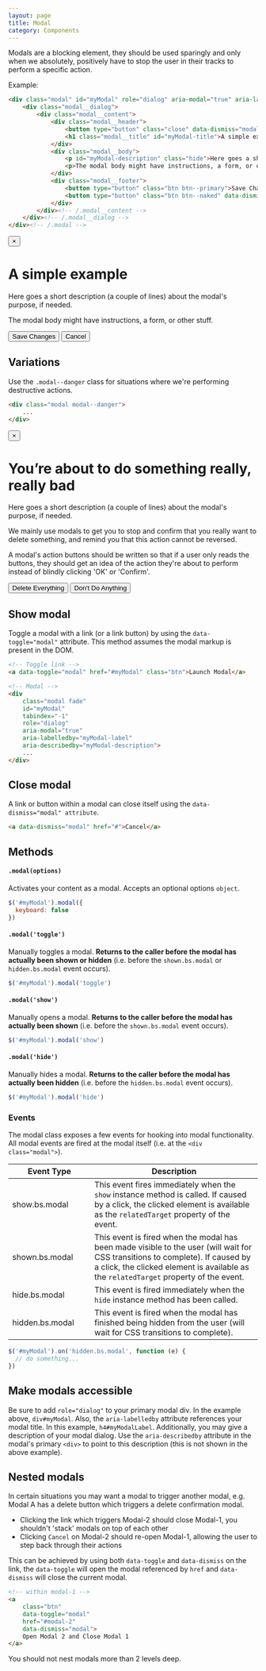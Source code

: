 ```yaml
---
layout: page
title: Modal
category: Components
---
```


Modals are a blocking element, they should be used sparingly and only when we absolutely, positively have to stop the user in their tracks to perform a specific action.

Example:

```html
<div class="modal" id="myModal" role="dialog" aria-modal="true" aria-labelledby="myModal-title" aria-describedby="myModal-description">
    <div class="modal__dialog">
        <div class="modal__content">
            <div class="modal__header">
                <button type="button" class="close" data-dismiss="modal" aria-label="Close dialog">×</button>
                <h1 class="modal__title" id="myModal-title">A simple example</h1>
            </div>
            <div class="modal__body">
                <p id="myModal-description" class="hide">Here goes a short description (a couple of lines) about the modal's purpose, if needed.</p>
                <p>The modal body might have instructions, a form, or other stuff.</p>
            </div>
            <div class="modal__footer">
                <button type="button" class="btn btn--primary">Save Changes</button>
                <button type="button" class="btn btn--naked" data-dismiss="modal">Cancel</button>
            </div>
        </div><!-- /.modal__content -->
    </div><!-- /.modal__dialog -->
</div><!-- /.modal -->
```

<div class="pulsar-example">
    <div class="modal modal__example show" id="myModal2" role="dialog" aria-modal="true" aria-labelledby="myModal2-title" aria-describedby="myModal2-description">
        <div class="modal__dialog">
            <div class="modal__content">
                <div class="modal__header">
                    <button type="button" class="close" data-dismiss="modal" aria-label="Close dialog">×</button>
                    <h1 class="modal__title" id="myModal2-title">A simple example</h1>
                </div>
                <div class="modal__body">
                    <p id="myModal2-description" class="hide">Here goes a short description (a couple of lines) about the modal's purpose, if needed.</p>
                    <p>The modal body might have instructions, a form, or other stuff.</p>
                </div>
                <div class="modal__footer">
                    <button type="button" class="btn btn--primary">Save Changes</button>
                    <button type="button" class="btn btn--naked" data-dismiss="modal">Cancel</button>
                </div>
            </div><!-- /.modal__content -->
        </div><!-- /.modal__dialog -->
    </div>
</div>

## Variations

Use the `.modal--danger` class for situations where we're performing destructive actions.

```html
<div class="modal modal--danger">
    ...
</div>
```

<div class="pulsar-example">
    <div class="modal modal--danger modal__example show" id="myModal3" role="dialog" aria-modal="true" aria-labelledby="myModal3-title" aria-describedby="myModal3-description">
        <div class="modal__dialog">
            <div class="modal__content">
                <div class="modal__header">
                    <button type="button" class="close" data-dismiss="modal" aria-label="Close dialog">×</button>
                    <h1 class="modal__title" id="myModal3-title"><i class="icon-warning-sign"></i> You’re about to do something really, really bad</h1>
                </div>
                <div class="modal__body">
                    <p id="myModal3-description" class="hide">Here goes a short description (a couple of lines) about the modal's purpose, if needed.</p>
                    <p>We mainly use modals to get you to stop and confirm that you really want to delete something, and remind you that this action cannot be reversed.</p>
                    <p>A modal's action buttons should be written so that if a user only reads the buttons, they should get an idea of the action they're about to perform instead of blindly clicking 'OK' or 'Confirm'.</p>
                </div>
                <div class="modal__footer">
                    <button type="button" class="btn btn--danger">Delete Everything</button>
                    <button type="button" class="btn btn--naked" data-dismiss="modal">Don't Do Anything</button>
                </div>
            </div><!-- /.modal__content -->
        </div><!-- /.modal__dialog -->
    </div>
</div>

## Show modal

Toggle a modal with a link (or a link button) by using the `data-toggle="modal"` attribute. This method assumes the modal markup is present in the DOM.

```html
<!-- Toggle link -->
<a data-toggle="modal" href="#myModal" class="btn">Launch Modal</a>

<!-- Modal -->
<div
    class="modal fade"
    id="myModal"
    tabindex="-1"
    role="dialog"
    aria-modal="true"
    aria-labelledby="myModal-label"
    aria-describedby="myModal-description">
    ...
</div>
```

## Close modal

A link or button within a modal can close itself using the `data-dismiss="modal" attribute`.

```html
<a data-dismiss="modal" href="#">Cancel</a>
```

## Methods

#### `.modal(options)`

Activates your content as a modal. Accepts an optional options `object`.

```js
$('#myModal').modal({
  keyboard: false
})
```

#### `.modal('toggle')`

Manually toggles a modal. **Returns to the caller before the modal has actually been shown or hidden** (i.e. before the `shown.bs.modal` or `hidden.bs.modal` event occurs).

```js
$('#myModal').modal('toggle')
```

#### `.modal('show')`

Manually opens a modal. **Returns to the caller before the modal has actually been shown** (i.e. before the `shown.bs.modal` event occurs).

```js
$('#myModal').modal('show')
```

#### `.modal('hide')`

Manually hides a modal. **Returns to the caller before the modal has actually been hidden** (i.e. before the `hidden.bs.modal` event occurs).

```js
$('#myModal').modal('hide')
```

### Events

The modal class exposes a few events for hooking into modal functionality. All modal events are fired at the modal itself (i.e. at the `<div class="modal">`).

<table class="table table-bordered table-striped table-responsive">
  <thead>
   <tr>
     <th style="width: 150px;">Event Type</th>
     <th>Description</th>
   </tr>
  </thead>
  <tbody>
   <tr>
     <td>show.bs.modal</td>
     <td>This event fires immediately when the <code>show</code> instance method is called. If caused by a click, the clicked element is available as the <code>relatedTarget</code> property of the event.</td>
   </tr>
   <tr>
     <td>shown.bs.modal</td>
     <td>This event is fired when the modal has been made visible to the user (will wait for CSS transitions to complete). If caused by a click, the clicked element is available as the <code>relatedTarget</code> property of the event.</td>
   </tr>
   <tr>
     <td>hide.bs.modal</td>
     <td>This event is fired immediately when the <code>hide</code> instance method has been called.</td>
   </tr>
   <tr>
     <td>hidden.bs.modal</td>
     <td>This event is fired when the modal has finished being hidden from the user (will wait for CSS transitions to complete).</td>
   </tr>
  </tbody>
</table>

```js
$('#myModal').on('hidden.bs.modal', function (e) {
  // do something...
})
```

## Make modals accessible

Be sure to add `role="dialog"` to your primary modal div. In the example above, `div#myModal`.
Also, the `aria-labelledby` attribute references your modal title. In this example, `h4#myModalLabel`.
Additionally, you may give a description of your modal dialog. Use the `aria-describedby` attribute in the modal's primary `<div>` to point to this description (this is not shown in the above example).

## Nested modals

In certain situations you may want a modal to trigger another modal, e.g. Modal A has a delete button which triggers a delete confirmation modal.

* Clicking the link which triggers Modal-2 should close Modal-1, you shouldn't 'stack' modals on top of each other
* Clicking `Cancel` on Modal-2 should re-open Modal-1, allowing the user to step back through their actions

This can be achieved by using both `data-toggle` and `data-dismiss` on the link, the `data-toggle` will open the modal referenced by `href` and `data-dismiss` will close the current modal.

```html
<!-- within modal-1 -->
<a
    class="btn"
    data-toggle="modal"
    href="#modal-2"
    data-dismiss="modal">
    Open Modal 2 and Close Modal 1
</a>
```

You should not nest modals more than 2 levels deep.
